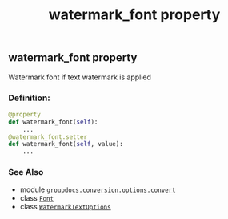 ﻿---
title: watermark_font property
second_title: GroupDocs.Conversion for Python via .NET API References
description: 
type: docs
weight: 140
url: /python-net/groupdocs.conversion.options.convert/watermarktextoptions/watermark_font/
is_root: false
---

## watermark_font property


Watermark font if text watermark is applied
### Definition:
```python
@property
def watermark_font(self):
    ...
@watermark_font.setter
def watermark_font(self, value):
    ...
```

### See Also
* module [`groupdocs.conversion.options.convert`](../../)
* class [`Font`](/conversion/python-net/groupdocs.conversion.options.convert/font)
* class [`WatermarkTextOptions`](/conversion/python-net/groupdocs.conversion.options.convert/watermarktextoptions)
